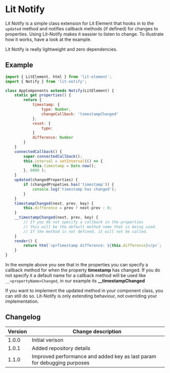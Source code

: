 # Lit Notify

Lit Notify is a simple class extension for Lit Element that hooks in to the `updated` method and notifies callback methods (if defined) for changes to properties. Using Lit-Notify makes it eassier to listen to change. To illustrate how it works, have a look at the example.

Lit Notify is really lightweight and zero dependencies.

## Example

```javascript
import { LitElement, html } from 'lit-element';
import { Notify } from 'lit-notify';

class AppComponents extends Notify(LitElement) {
    static get properties() {
        return {
            timestamp: {
                type: Number,
                changeCallback: 'timestampChanged'
            },
            reset: {
                type: 
            }
            difference: Number
        }
    }
    connectedCallback() {
        super.connectedCallback();
        this.interval = setInterval(() => {
            this.timestamp = Date.now();
        }, 6000 );
    }
    updated(changedProperties) {
        if (changedPropeties.has('timestamp')) {
            console.log('timestamp has changed');
        }
    }
    timestampChanged(next, prev, key) {
        this.difference = prev ? next-prev : 0;
    }
    __timestampChanged(next, prev, key) {
        // If you do not specify a callback in the properties
        // this will be the default method name that is being used.
        // If the method is not defined, it will not be called.
    }
    render() {
        return html`<p>Timestamp difference: ${this.difference}</p>`;
    }
}
```

In the exmple above you see that in the properties you can specify a callback method for when 
the property **timestamp** has changed. If you do not specify it a default name for a callback
method will be used like `__<propertyName>Changed`, in our example its **__timestampChanged**

If you want to implement the updated method in your component class, you can still do so. 
Lit-Notify is only extending behaviour, not overriding your implementation.

## Changelog

| Version | Change description |
| ------- | ------------------ |
| 1.0.0   | Initial verison    |
| 1.0.1   | Added repository details |
| 1.1.0   | Improved performance and added key as last param for debugging purposes |